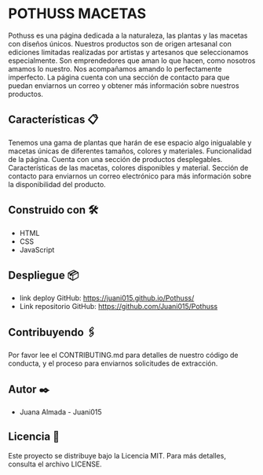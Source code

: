 # POTHUSS MACETAS

Pothuss es una página dedicada a la naturaleza, las plantas y las macetas con diseños únicos.
Nuestros productos son de origen artesanal con ediciones limitadas realizadas por artistas y artesanos que seleccionamos especialmente. Son emprendedores que aman lo que hacen, como nosotros amamos lo nuestro. Nos acompañamos amando lo perfectamente imperfecto.
La página cuenta con una sección de contacto para que puedan enviarnos un correo y obtener más información sobre nuestros productos.

## Características 📋

Tenemos una gama de plantas que harán de ese espacio algo inigualable y macetas únicas de diferentes tamaños, colores y materiales. 
Funcionalidad de la página. Cuenta con una sección de productos desplegables. Características de las macetas, colores disponibles y material. 
Sección de contacto para enviarnos un correo electrónico para más información sobre la disponibilidad del producto.


## Construido con 🛠️

- HTML
- CSS
- JavaScript


## Despliegue 📦

- link deploy GitHub: https://juani015.github.io/Pothuss/
- Link repositorio GitHub: https://github.com/Juani015/Pothuss


## Contribuyendo 🖇️

Por favor lee el CONTRIBUTING.md para detalles de nuestro código de conducta, y el proceso para enviarnos solicitudes de extracción.


## Autor ✒️

- Juana Almada - Juani015


## Licencia 📄

Este proyecto se distribuye bajo la Licencia MIT. Para más detalles, consulta el archivo LICENSE.

